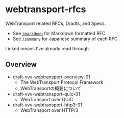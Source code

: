 # webtransport-rfcs

WebTransport related RFCs, Dradts, and Specs.

- See [`/markdown`](./markdown) for Markdown formatted RFC.
- See [`/summary`](./summary) for Japanese summary of each RFC.

Linked means I've already read through.

## Overview

- [draft-vvv-webtransport-overview-01](./summary/draft-vvv-webtransport-overview-01.md)
  - The WebTransport Protocol Framework
  - WebTransportの概要について
- draft-vvv-webtransport-quic-01
  - WebTransport over QUIC
- draft-vvv-webtransport-http3-01
  - WebTransport over HTTP/3

